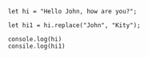      let hi = "Hello John, how are you?";
     
     let hi1 = hi.replace("John", "Kity");
     
     console.log(hi)
     consile.log(hi1)
